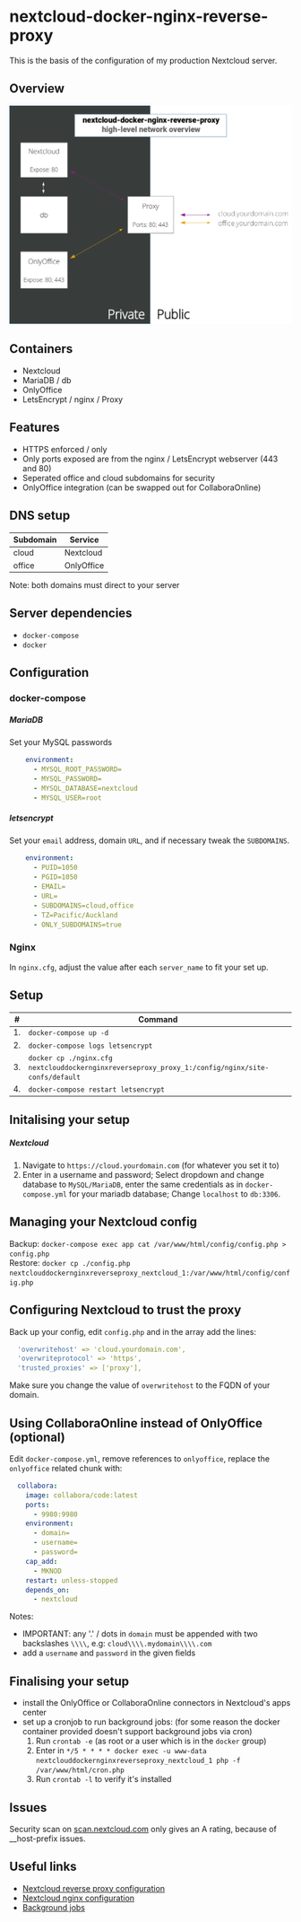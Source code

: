 # nextcloud-docker-nginx-reverse-proxy
This is the basis of the configuration of my production Nextcloud server.

## Overview
<a href="./high-level-overview.svg">
    <img src="./high-level-overview.png" width="800" />
</a>

## Containers
- Nextcloud
- MariaDB / db
- OnlyOffice
- LetsEncrypt / nginx / Proxy

## Features
- HTTPS enforced / only
- Only ports exposed are from the nginx / LetsEncrypt webserver (443 and 80)
- Seperated office and cloud subdomains for security
- OnlyOffice integration (can be swapped out for CollaboraOnline)

## DNS setup
| Subdomain | Service |
| - | - |
| cloud | Nextcloud |
| office | OnlyOffice |

Note: both domains must direct to your server

## Server dependencies
- `docker-compose`
- `docker`

## Configuration
### docker-compose
##### MariaDB
Set your MySQL passwords
```yaml
    environment:
      - MYSQL_ROOT_PASSWORD=
      - MYSQL_PASSWORD=
      - MYSQL_DATABASE=nextcloud
      - MYSQL_USER=root
```

##### letsencrypt
Set your `email` address, domain `URL`, and if necessary tweak the `SUBDOMAINS`.
```yaml
    environment:
      - PUID=1050
      - PGID=1050
      - EMAIL=
      - URL=
      - SUBDOMAINS=cloud,office
      - TZ=Pacific/Auckland
      - ONLY_SUBDOMAINS=true
```
### Nginx
In `nginx.cfg`, adjust the value after each `server_name` to fit your set up.

## Setup
| # | Command |  
| - | - |  
| 1. | `docker-compose up -d` | Run the containers |  
| 2. | `docker-compose logs letsencrypt` | Watch the logs until the certificates have been generated, after they have been continue onto #3 |  
| 3. | `docker cp ./nginx.cfg nextclouddockernginxreverseproxy_proxy_1:/config/nginx/site-confs/default` | Install nginx config |  
| 4. | `docker-compose restart letsencrypt` | Restart nginx |  

## Initalising your setup
##### Nextcloud
1. Navigate to `https://cloud.yourdomain.com` (for whatever you set it to)
2. Enter in a username and password; Select dropdown and change database to `MySQL/MariaDB`, enter the same credentials as in `docker-compose.yml` for your mariadb database; Change `localhost` to `db:3306`.

## Managing your Nextcloud config
Backup: `docker-compose exec app cat /var/www/html/config/config.php > config.php`  
Restore: `docker cp ./config.php nextclouddockernginxreverseproxy_nextcloud_1:/var/www/html/config/config.php`  

## Configuring Nextcloud to trust the proxy
Back up your config, edit `config.php` and in the array add the lines:
```yaml
  'overwritehost' => 'cloud.yourdomain.com',
  'overwriteprotocol' => 'https',
  'trusted_proxies' => ['proxy'],
```
Make sure you change the value of `overwritehost` to the FQDN of your domain.

## Using CollaboraOnline instead of OnlyOffice (optional)
Edit `docker-compose.yml`, remove references to `onlyoffice`, replace the `onlyoffice` related chunk with:
```yaml
  collabora:
    image: collabora/code:latest
    ports:
      - 9980:9980
    environment:
      - domain=
      - username=
      - password=
    cap_add:
      - MKNOD
    restart: unless-stopped
    depends_on:
      - nextcloud
```
Notes:
- IMPORTANT: any '.' / dots in `domain` must be appended with two backslashes `\\\\`, e.g: `cloud\\\\.mydomain\\\\.com`
- add a `username` and `password` in the given fields

## Finalising your setup
- install the OnlyOffice or CollaboraOnline connectors in Nextcloud's apps center
- set up a cronjob to run background jobs: (for some reason the docker container provided doesn't support background jobs via cron)
  1. Run `crontab -e` (as root or a user which is in the `docker` group)
  2. Enter in `*/5 * * * * docker exec -u www-data nextclouddockernginxreverseproxy_nextcloud_1 php -f /var/www/html/cron.php`
  3. Run `crontab -l` to verify it's installed

## Issues
Security scan on [scan.nextcloud.com](https://scan.nextcloud.com) only gives an A rating, because of __host-prefix issues.

## Useful links
- [Nextcloud reverse proxy configuration](https://docs.nextcloud.com/server/latest/admin_manual/configuration_server/reverse_proxy_configuration.html)  
- [Nextcloud nginx configuration](https://docs.nextcloud.com/server/16/admin_manual/installation/nginx.html)  
- [Background jobs](https://docs.nextcloud.com/server/16/admin_manual/configuration_server/background_jobs_configuration.html)  
